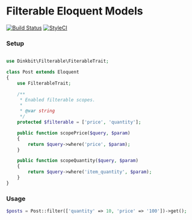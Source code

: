 # Filterable Eloquent Models

[![Build Status](https://img.shields.io/travis/dinkbit/filterable.svg?style=flat-square)](https://travis-ci.org/dinkbit/filterable)
[![StyleCI](https://styleci.io/repos/30913207/shield)](https://styleci.io/repos/30913207)

### Setup

```php

use Dinkbit\Filterable\FiterableTrait;

class Post extends Eloquent
{
    use FilterableTrait;

    /**
     * Enabled filterable scopes.
     *
     * @var string
     */
    protected $filterable = ['price', 'quantity'];

    public function scopePrice($query, $param)
    {
        return $query->where('price', $param);
    }

    public function scopeQuantity($query, $param)
    {
        return $query->where('item_quantity', $param);
    }
}
```

### Usage

```php
$posts = Post::filter(['quantity' => 10, 'price' => '100'])->get();
```
